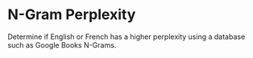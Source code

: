 N-Gram Perplexity
=
Determine if English or French has a higher perplexity using a database such as Google Books N-Grams.
